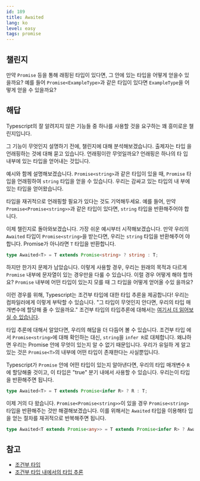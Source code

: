 ```yaml
---
id: 189
title: Awaited
lang: ko
level: easy
tags: promise
---
```


## 챌린지

만약 `Promise` 등을 통해 래핑된 타입이 있다면, 그 안에 있는 타입을 어떻게 얻을수
있을까요? 예를 들어 `Promise<ExampleType>`과 같은 타입이 있다면 `ExampleType`을
어떻게 얻을 수 있을까요?

## 해답

Typescript의 잘 알려지지 않은 기능들 중 하나를 사용할 것을 요구하는 꽤 흥미로운
챌린지입니다.

그 기능이 무엇인지 설명하기 전에, 챌린지에 대해 분석해보겠습니다. 출제자는 타입
을 언래핑하는 것에 대해 묻고 있습니다. 언래핑이란 무엇일까요? 언래핑은 하나의 타
입 내부에 있는 타입을 얻어내는 것입니다.

예시와 함께 설명해보겠습니다. `Promise<string>`과 같은 타입이 있을 때, `Promise`
타입을 언래핑하여 `string` 타입을 얻을 수 있습니다. 우리는 감싸고 있는 타입의 내
부에 있는 타입을 얻어왔습니다.

타입을 재귀적으로 언래핑할 필요가 있다는 것도 기억해두세요. 예를 들어, 만약
`Promise<Promise<string>>`과 같은 타입이 있다면, `string` 타입을 반환해주어야 합
니다.

이제 챌린지로 돌아와보겠습니다. 가장 쉬운 예시부터 시작해보겠습니다. 만약 우리의
`Awaited` 타입이 `Promise<string>`을 받는다면, 우리는 `string` 타입을 반환해주어
야 합니다. Promise가 아니라면 `T` 타입을 반환합니다.

```ts
type Awaited<T> = T extends Promise<string> ? string : T;
```

하지만 한가지 문제가 남았습니다. 이렇게 사용할 경우, 우리는 원래의 목적과 다르게
`Promise` 내부에 문자열이 있는 경우만을 다룰 수 있습니다. 이럴 경우 어떻게 해야
할까요? `Promise` 내부에 어떤 타입이 있는지 모를 때 그 타입을 어떻게 얻어올 수있
을까요?

이런 경우를 위해, Typescript는 조건부 타입에 대한 타입 추론을 제공합니다! 우리는
컴파일러에게 이렇게 부탁할 수 있습니다. "그 타입이 무엇인지 안다면, 우리의 타입
매개변수에 할당해 줄 수 있을까요." 조건부 타입의 타입추론에 대해서는
[여기서 더 읽어보실 수 있습니다](https://www.typescriptlang.org/docs/handbook/release-notes/typescript-2-8.html#type-inference-in-conditional-types).

타입 추론에 대해서 알았다면, 우리의 해답을 더 다듬어 볼 수 있습니다. 조건부 타입
에서 `Promise<string>`에 대해 확인하는 대신, `string`을 `infer R`로 대체합니다.
왜냐하면 우리는 Promise 안에 무엇이 있는지 알 수 없기 때문입니다. 우리가 유일하
게 알고있는 것은 `Promise<T>`의 내부에 어떤 타입이 존재한다는 사실뿐입니다.

Typescript가 `Promise` 안에 어떤 타입이 있는지 알아낸다면, 우리의 타입 매개변수
`R`에 할당해줄 것이고, 이 타입은 "true" 분기 내에서 사용할 수 있습니다. 우리는이
타입을 반환해주면 됩니다.

```ts
type Awaited<T> = T extends Promise<infer R> ? R : T;
```

이제 거의 다 왔습니다. `Promise<Promise<string>>`이 있을 경우 `Promise<string>`
타입을 반환해주는 것만 해결해보겠습니다. 이를 위해서는 `Awaited` 타입을 이용해타
입을 얻는 절차를 재귀적으로 반복해주면 됩니다.

```ts
type Awaited<T extends Promise<any>> = T extends Promise<infer R> ? Awaited<R> : T;
```

## 참고

- [조건부 타입](https://www.typescriptlang.org/docs/handbook/2/conditional-types.html)
- [조건부 타입 내에서의 타입 추론](https://www.typescriptlang.org/docs/handbook/2/conditional-types.html#inferring-within-conditional-types)

